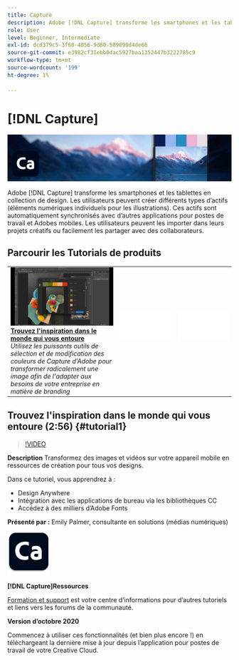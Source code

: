 ```yaml
---
title: Capture
description: Adobe [!DNL Capture] transforme les smartphones et les tablettes en collection de design
role: User
level: Beginner, Intermediate
exl-id: dcd379c5-3f60-4056-9d60-589890d4de66
source-git-commit: e3982cf31ebb0dac5927baa1352447b3222785c9
workflow-type: tm+mt
source-wordcount: '199'
ht-degree: 1%

---
```


# [!DNL Capture]

![Image de héros du tutoriel](../assets/Capture.jpg)

Adobe [!DNL Capture] transforme les smartphones et les tablettes en collection de design. Les utilisateurs peuvent créer différents types d’actifs (éléments numériques individuels pour les illustrations).   Ces actifs sont automatiquement synchronisés avec d’autres applications pour postes de travail et Adobes mobiles. Les utilisateurs peuvent les importer dans leurs projets créatifs ou facilement les partager avec des collaborateurs.

## Parcourir les Tutorials de produits

<table style="table-layout:fixed">
<tr>
 <td>
   <a href="capture.md#tutorial1">
      <img alt="Trouvez l'inspiration dans le monde qui vous entoure" src="../assets/capture_palmer_thumbnail.jpg" />
   </a>
    <div>
   <a href="capture.md#tutorial1"><strong>Trouvez l'inspiration dans le monde qui vous entoure</strong></a>
    </div>
    <em>Utilisez les puissants outils de sélection et de modification des couleurs de Capture d'Adobe pour transformer radicalement une image afin de l'adapter aux besoins de votre entreprise en matière de branding</em>
    <br>
  </td>
  <td>
    <img alt="Espaceur" src="../assets/Whitespacer.png" />
    <div>
    <br>
  </td>
  <td>
    <img alt="Espaceur" src="../assets/Whitespacer.png" />
    <div>
    <br>
  </td>
</tr>
</table>

## Trouvez l&#39;inspiration dans le monde qui vous entoure (2:56) {#tutorial1}

>[!VIDEO](https://video.tv.adobe.com/v/326825?hidetitle=true)

**Description**
Transformez des images et vidéos sur votre appareil mobile en ressources de création pour tous vos designs.

Dans ce tutoriel, vous apprendrez à :
* Design Anywhere
* Intégration avec les applications de bureau via les bibliothèques CC
* Accédez à des milliers d’Adobe Fonts

**Présenté par :**
Emily Palmer, consultante en solutions (médias numériques)

![Logo Capture](../assets/ca_appicon_96.png)

**[!DNL Capture]Ressources**

[Formation et support](https://helpx.adobe.com/mobile-apps/help/capture-faq.html) est votre centre d’informations pour d’autres tutoriels et liens vers les forums de la communauté.

**Version d’octobre 2020**

Commencez à utiliser ces fonctionnalités (et bien plus encore !) en téléchargeant la dernière mise à jour depuis l’application pour postes de travail de votre Creative Cloud.
